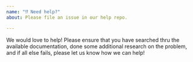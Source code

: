 ```yaml
---
name: "⁉️ Need help?"
about: Please file an issue in our help repo.

---
```


We would love to help! Please ensure that you have searched thru the available documentation, done some additional research on the problem, and if all else fails, please let us know how we can help!
